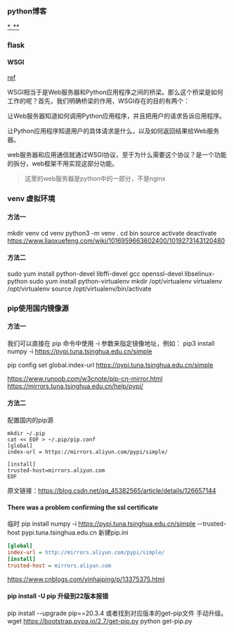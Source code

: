 ### python博客

[*, **](https://blog.csdn.net/m0_72557783/article/details/128121520)

### flask

#### WSGI

[ref](https://segmentfault.com/a/1190000003069785)

WSGI相当于是Web服务器和Python应用程序之间的桥梁。那么这个桥梁是如何工作的呢？首先，我们明确桥梁的作用，WSGI存在的目的有两个：

让Web服务器知道如何调用Python应用程序，并且把用户的请求告诉应用程序。

让Python应用程序知道用户的具体请求是什么，以及如何返回结果给Web服务器。

web服务器和应用通信就通过WSGI协议，至于为什么需要这个协议？是一个功能的拆分，web框架不用实现这部分功能。

>这里的web服务器是python中的一部分，不是nginx



### venv 虚拟环境

#### 方法一

mkdir venv
cd venv
python3 -m venv .
cd bin
source activate
deactivate
https://www.liaoxuefeng.com/wiki/1016959663602400/1019273143120480

#### 方法二

sudo yum install python-devel libffi-devel gcc openssl-devel libselinux-python
sudo yum install python-virtualenv
mkdir /opt/virtualenv
virtualenv /opt/virtualenv
source /opt/virtualenv/bin/activate

### pip使用国内镜像源

#### 方法一

我们可以直接在 pip 命令中使用 -i 参数来指定镜像地址，例如：
pip3 install numpy -i https://pypi.tuna.tsinghua.edu.cn/simple

pip config set global.index-url https://pypi.tuna.tsinghua.edu.cn/simple

https://www.runoob.com/w3cnote/pip-cn-mirror.html
https://mirrors.tuna.tsinghua.edu.cn/help/pypi/

#### 方法二

配置国内的pip源
```
mkdir ~/.pip
cat << EOF > ~/.pip/pip.conf
[global]
index-url = https://mirrors.aliyun.com/pypi/simple/

[install]
trusted-host=mirrors.aliyun.com
EOF
```

原文链接：https://blog.csdn.net/qq_45382565/article/details/126657144

#### There was a problem confirming the ssl certificate
临时
pip install numpy -i https://pypi.tuna.tsinghua.edu.cn/simple --trusted-host pypi.tuna.tsinghua.edu.cn
新建pip.ini
```ini
[global]
index-url = http://mirrors.aliyun.com/pypi/simple/
[install]
trusted-host = mirrors.aliyun.com
```
https://www.cnblogs.com/yinhaiping/p/13375375.html

#### pip install -U pip 升级到22版本报错
pip install --upgrade pip==20.3.4
或者找到对应版本的get-pip文件 手动升级。
wget https://bootstrap.pypa.io/2.7/get-pip.py
python get-pip.py 
